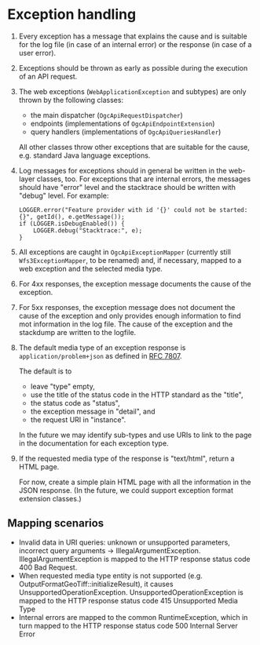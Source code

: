 # Exception handling

1. Every exception has a message that explains the cause and is suitable for the log file (in case of an internal error) or the response (in case of a user error).

1. Exceptions should be thrown as early as possible during the execution of an API request.

1. The web exceptions (`WebApplicationException` and subtypes) are only thrown by the following classes:

   * the main dispatcher (`OgcApiRequestDispatcher`)
   * endpoints (implementations of `OgcApiEndpointExtension`)
   * query handlers (implementations of `OgcApiQueriesHandler`)  
 
   All other classes throw other exceptions that are suitable for the cause, e.g. standard Java language exceptions.
   
1. Log messages for exceptions should in general be written in the web-layer classes, too. For exceptions that are internal errors, the messages should have "error" level and the stacktrace should be written with "debug" level. For example:

   ```
   LOGGER.error("Feature provider with id '{}' could not be started: {}", getId(), e.getMessage());
   if (LOGGER.isDebugEnabled()) {
       LOGGER.debug("Stacktrace:", e);
   }   
   ```
   
1. All exceptions are caught in `OgcApiExceptionMapper` (currently still `Wfs3ExceptionMapper`, to be renamed) and, if necessary, mapped to a web exception and the selected media type. 

1. For 4xx responses, the exception message documents the cause of the exception.

1. For 5xx responses, the exception message does not document the cause of the exception and only provides enough information to find mot information in the log file. The cause of the exception and the stackdump are written to the logfile.   
   
1. The default media type of an exception response is `application/problem+json` as defined in [RFC 7807](https://tools.ietf.org/html/rfc7807).

   The default is to 

   * leave "type" empty, 
   * use the title of the status code in the HTTP standard as the "title", 
   * the status code as "status", 
   * the exception message in "detail", and
   * the request URI in "instance".
   
   In the future we may identify sub-types and use URIs to link to the page in the documentation for each exception type.
   
1. If the requested media type of the response is "text/html", return a HTML page.

   For now, create a simple plain HTML page with all the information in the JSON response. (In the future, we could support exception format extension classes.)
   
## Mapping scenarios
   * Invalid data in URI queries: unknown or unsupported parameters, incorrect query arguments -> IllegalArgumentException. IllegalArgumentException is mapped to the HTTP response status code 400 Bad Request.
   * When requested media type entity is not supported (e.g. OutputFormatGeoTiff::initializeResult), it causes UnsupportedOperationException. UnsupportedOperationException is mapped to the HTTP response status code 415 Unsupported Media Type
   * Internal errors are mapped to the common RuntimeException, which in turn mapped to the HTTP response status code 500 Internal Server Error
   
   
   

